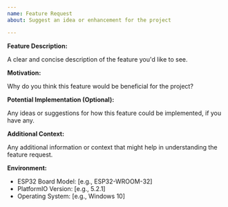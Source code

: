 ```yaml
---
name: Feature Request
about: Suggest an idea or enhancement for the project

---
```


**Feature Description:**

A clear and concise description of the feature you'd like to see.

**Motivation:**

Why do you think this feature would be beneficial for the project?

**Potential Implementation (Optional):**

Any ideas or suggestions for how this feature could be implemented, if you have any.

**Additional Context:**

Any additional information or context that might help in understanding the feature request.

**Environment:**

- ESP32 Board Model: [e.g., ESP32-WROOM-32]
- PlatformIO Version: [e.g., 5.2.1]
- Operating System: [e.g., Windows 10]